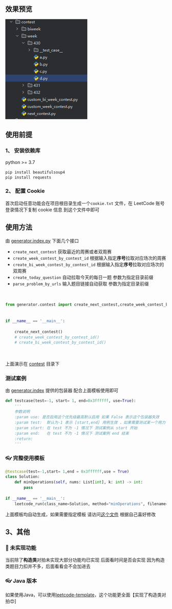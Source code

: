 

## 效果预览

![dir](./dir.png)



## 使用前提

### 1、 安装依赖库

python >= 3.7

```commandline
pip install beautifulsoup4
pip install requests
```

### 2、 配置 Cookie

首次启动任意功能会在项目根目录生成一个`cookie.txt` 文件，在 LeetCode 账号登录情况下复制 cookie 信息 到这个文件中即可





## 使用方法


由 [generator.index.py](./generator/index.py) 下面几个接口
 - `create_next_contest` 获取最近的周赛或者双周赛
 - `create_week_contest_by_contest_id` 根据输入指定**序号**拉取对应场次的周赛
 - `create_bi_week_contest_by_contest_id` 根据输入指定**序号**拉取对应场次的双周赛
 - `create_today_question` 自动拉取今天的每日一题 参数为指定目录前缀
 - `parse_problem_by_urls` 输入题目链接自动获取 参数为指定目录前缀



```py


from generator.contest import create_next_contest,create_week_contest_by_contest_id,create_bi_week_contest_by_contest_id


if __name__ == '__main__':
    
    create_next_contest()
    # create_week_contest_by_contest_id()
    # create_bi_week_contest_by_contest_id()

    

```

上面演示在 [contest](./contest) 目录下







### 测试案例

由 [generator.index](./generator/index.py) 提供的包装器 配合上面模板使用即可

```python
def testcase(test=-1, start= 1, end=0x3ffffff, use=True):
    '''
    参数说明
    :param use: 是否启用这个优先级最高默认启用 如果 False 表示这个包装器失效
    :param test:  默认为-1 表示 [start,end] 用例生效 ，如果需要测试某一个用力 直接使用 test=x ，这时 [start,end] 将会失效
    :param start: 在 test 不为 -1 情况下 测试案例从 start 开始
    :param end:   在 test 不为 -1 情况下 测试案例 end 结束
    :return:
    '''
```





### 👓 完整使用模板

```python
@testcase(test=-1,start= 1,end = 0x3ffffff,use = True)
class Solution:
    def minOperations(self, nums: List[int], k: int) -> int:
        pass
        
if __name__ == '__main__':
    leetcode_run(class_name=Solution, method="minOperations", filename=os.getcwd() +"\\__test_case__\\3.txt")

```

上面模板均自动生成，如果需要指定模板 请访问[这个文件](./generator/generator_template.py) 根据自己喜好修改 







## 3、其他



### 📣 未实现功能

当前除了**构造类**对拍未实现大部分功能均已实现 后面看时间是否会实现 因为构造类题目力扣并不多，后面看看会不会加进去



### 👓 Java 版本

如果使用Java，可以使用[leetcode-template](https://github.com/wuxin0011/leetcode-template-simple)，这个功能更全面【实现了构造类对拍😍]

